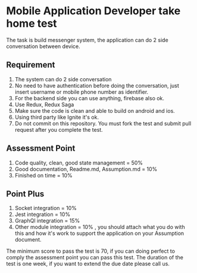 # Mobile Application Developer take home test

The task is build messenger system, the application can do 2 side conversation between device. 

## Requirement
1. The system can do 2 side conversation
2. No need to have authentication before doing the conversation, just insert username or mobile phone number as identifier.
3. For the backend side you can use anything, firebase also ok.
4. Use Redux, Redux Saga
5. Make sure the code is clean and able to build on android and ios.
6. Using third party like Ignite it's ok.
7. Do not commit on this repository. You must fork the test and submit pull request after you complete the test.

## Assessment Point
1. Code quality, clean, good state management = 50%
2. Good documentation, Readme.md, Assumption.md = 10%
3. Finished on time = 10%

## Point Plus
1. Socket integration = 10%
2. Jest integration = 10%
3. GraphQl integration = 15%
4. Other module integration = 10% , you should attach what you do with this and how it's work to support the application on your Assumption document.

The minimum score to pass the test is 70, if you can doing perfect to comply the assessment point you can pass this test. The duration of the test is one week, if you want to extend the due date please call us.
